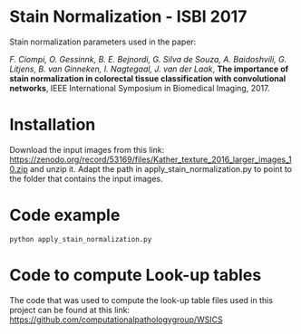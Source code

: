 # Stain Normalization - ISBI 2017
Stain normalization parameters used in the paper:

*F. Ciompi, O. Gessinnk, B. E. Bejnordi, G. Silva de Souza, A. Baidoshvili, G. Litjens, B. van Ginneken, I. Nagtegaal, J. van der Laak*, 
**The importance of stain normalization in colorectal tissue classification with convolutional networks**, IEEE International Symposium in Biomedical Imaging, 2017.


# Installation
Download the input images from this link: https://zenodo.org/record/53169/files/Kather_texture_2016_larger_images_10.zip and unzip it.
Adapt the path in apply_stain_normalization.py to point to the folder that contains the input images.

# Code example
```
python apply_stain_normalization.py
```

# Code to compute Look-up tables
The code that was used to compute the look-up table files used in this project can be found at this link: https://github.com/computationalpathologygroup/WSICS



